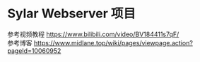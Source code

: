 # Sylar Webserver 项目

参考视频教程 https://www.bilibili.com/video/BV184411s7qF/  
参考博客   https://www.midlane.top/wiki/pages/viewpage.action?pageId=10060952